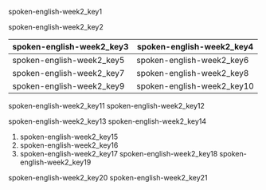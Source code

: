 spoken-english-week2_key1


spoken-english-week2_key2
 
|spoken-english-week2_key3|spoken-english-week2_key4|
|-----------|-----------|
|spoken-english-week2_key5|spoken-english-week2_key6|
|spoken-english-week2_key7|spoken-english-week2_key8|
|spoken-english-week2_key9|spoken-english-week2_key10|

spoken-english-week2_key11
spoken-english-week2_key12


spoken-english-week2_key13
spoken-english-week2_key14
1. spoken-english-week2_key15
2. spoken-english-week2_key16
3. spoken-english-week2_key17
spoken-english-week2_key18
spoken-english-week2_key19


spoken-english-week2_key20
spoken-english-week2_key21
